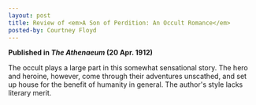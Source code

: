 ```yaml
---
layout: post
title: Review of <em>A Son of Perdition: An Occult Romance</em>
posted-by: Courtney Floyd
---
```

<strong>Published in <em>The Athenaeum</em> (20 Apr. 1912)</strong>

The occult plays a large part in this somewhat sensational story. The hero and heroine, however, come through their adventures 
unscathed, and set up house for the benefit of humanity in general. The author's style lacks literary merit. 
